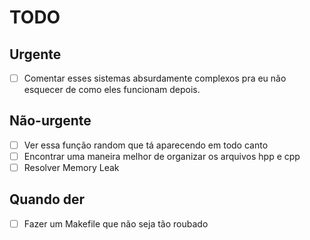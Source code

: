# TODO
## Urgente
- [ ] Comentar esses sistemas absurdamente complexos pra eu não esquecer de como
eles funcionam depois.
## Não-urgente
- [ ] Ver essa função random que tá aparecendo em todo canto
- [ ] Encontrar uma maneira melhor de organizar os arquivos hpp e cpp
- [ ] Resolver Memory Leak
## Quando der
- [ ] Fazer um Makefile que não seja tão roubado
